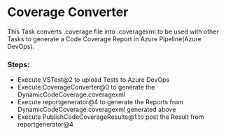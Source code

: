 # Coverage Converter

This Task converts .coverage file into .coveragexml to be used with other Tasks to generate a Code Coverage Report in Azure Pipeline(Azure DevOps).

### Steps:
- Execute VSTest@2 to upload Tests to Azure DevOps
- Execute CoverageConverter@0 to generate the DynamicCodeCoverage.coveragexml
- Execute reportgenerator@4 to generate the Reports from DynamicCodeCoverage.coveragexml generated above
- Execute PublishCodeCoverageResults@1 to post the Result from reportgenerator@4
